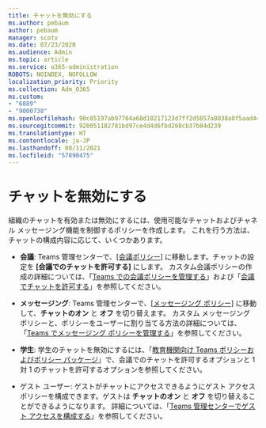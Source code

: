 ```yaml
---
title: チャットを無効にする
ms.author: pebaum
author: pebaum
manager: scotv
ms.date: 07/23/2020
ms.audience: Admin
ms.topic: article
ms.service: o365-administration
ROBOTS: NOINDEX, NOFOLLOW
localization_priority: Priority
ms.collection: Adm_O365
ms.custom:
- "6889"
- "9000738"
ms.openlocfilehash: 90c85197ab97764a68d10217123d7ff2d5857a8038a8f5aad44c0992063e4ef8
ms.sourcegitcommit: 920051182781bd97ce4d4d6fbd268cb37b84d239
ms.translationtype: HT
ms.contentlocale: ja-JP
ms.lasthandoff: 08/11/2021
ms.locfileid: "57890475"
---
```

# <a name="disable-chat"></a>チャットを無効にする

組織のチャットを有効または無効にするには、使用可能なチャットおよびチャネル メッセージング機能を制御するポリシーを作成します。 これを行う方法は、チャットの構成内容に応じて、いくつかあります。

- **会議**: Teams 管理センターで、[[会議ポリシー]](https://admin.teams.microsoft.com/) に移動します。チャットの設定を **[会議でのチャットを許可する]** にします。 カスタム会議ポリシーの作成の詳細については、「[Teams での会議ポリシーを管理する](https://docs.microsoft.com/microsoftteams/meeting-policies-in-teams)」および「[会議でチャットを許可する](https://docs.microsoft.com/microsoftteams/meeting-policies-in-teams#allow-chat-in-meetings)」を参照してください。

- **メッセージング**: Teams 管理センターで、[[メッセージング ポリシー]](https://admin.teams.microsoft.com/) に移動して、**チャットのオン** と **オフ** を切り替えます。 カスタム メッセージング ポリシーと、ポリシーをユーザーに割り当てる方法の詳細については、「[Teams でメッセージング ポリシーを管理する](https://docs.microsoft.com/microsoftteams/messaging-policies-in-teams)」を参照してください。

- **学生**: 学生のチャットを無効にするには、「[教育機関向け Teams ポリシーおよびポリシー パッケージ](https://docs.microsoft.com/microsoftteams/policy-packages-edu)」で、会議でのチャットを許可するオプションと 1 対 1 のチャットを許可するオプションを参照してください。

- ゲスト ユーザー: ゲストがチャットにアクセスできるようにゲスト アクセス ポリシーを構成できます。ゲストは **チャットのオン** と **オフ** を切り替えることができるようになります。 詳細については、「[Teams 管理センターでゲスト アクセスを構成する](https://docs.microsoft.com/microsoftteams/set-up-guests#configure-guest-access-in-the-teams-admin-center)」を参照してください。




